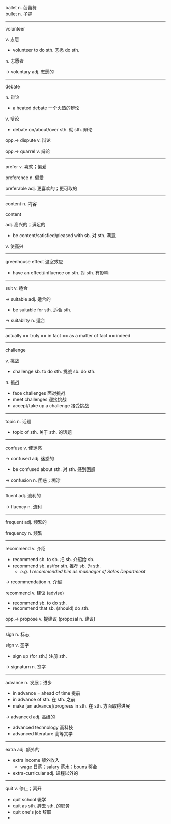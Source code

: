 ballet n. 芭蕾舞  
bullet n. 子弹

---

volunteer

v. 志愿

+ volunteer to do sth. 志愿 do sth.

n. 志愿者

-> voluntary adj. 志愿的

---

debate

n. 辩论

+ a heated debate 一个火热的辩论

v. 辩论

+ debate on/about/over sth. 就 sth. 辩论

opp.-> dispute v. 辩论

opp.-> quarrel v. 辩论

---

prefer v. 喜欢；偏爱

preference n. 偏爱

preferable adj. 更喜欢的；更可取的

---

content n. 内容

content 

adj. 高兴的；满足的

+ be content/satisfied/pleased with sb. 对 sth. 满意

v. 使高兴

---

greenhouse effect 温室效应

+ have an effect/influence on sth. 对 sth. 有影响

---

suit v. 适合

-> suitable adj. 适合的

+ be suitable for sth. 适合 sth.

-> suitablity n. 适合

---

actually == truly == in fact == as a matter of fact == indeed

---

challenge 

v. 挑战

+ challenge sb. to do sth. 挑战 sb. do sth.

n. 挑战

+ face challenges 面对挑战
+ meet challenges 迎接挑战
+ accept/take up a challenge 接受挑战

---

topic n. 话题

+ topic of sth. 关于 sth. 的话题

---

confuse v. 使迷惑

-> confused adj. 迷惑的

+ be confused about sth. 对 sth. 感到困惑

-> confusion n. 困惑；糊涂

---

fluent adj. 流利的

-> fluency n. 流利

---

frequent adj. 频繁的

frequency n. 频繁

---

recommend v. 介绍

+ recommend sb. to sb. 把 sb. 介绍给 sb.
+ recommend sb. as/for sth. 推荐 sb. 为 sth.
	+ *e.g. I recommended him as mannager of Sales Department*

-> recommendation n. 介绍

recommend v. 建议 (advise)

+ recommend sb. to do sth.
+ recommend that sb. (should) do sth.

opp.-> propose v. 提建议 (proposal n. 建议)

---

sign n. 标志

sign v. 签字

+ sign up (for sth.) 注册 sth.

-> signaturn n. 签字

---

advance n. 发展；进步

+ in advance = ahead of time 提前
+ in advance of sth. 在 sth. 之前
+ make [an advance]/progress in sth. 在 sth. 方面取得进展

-> advanced adj. 高级的

+ advanced technology 高科技
+ advanced literature 高等文学

----

extra adj. 额外的

+ extra income 额外收入
	+ wage 日薪；salary 薪水；bouns 奖金
+ extra-curricular adj. 课程以外的

---

quit v. 停止；离开

+ quit school 辍学
+ quit as sth. 辞去 sth. 的职务
+ quit one's job 辞职
+ 